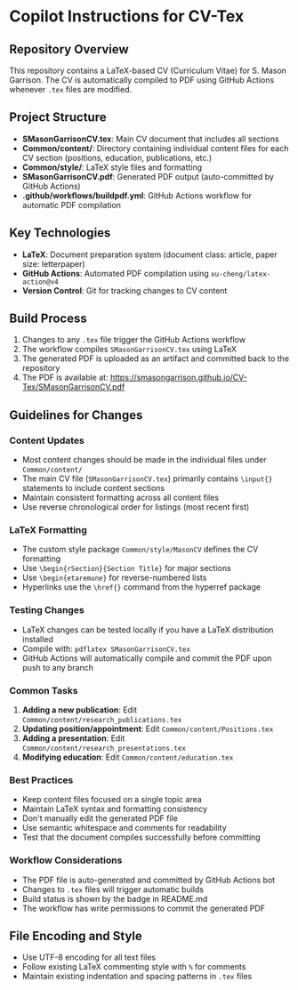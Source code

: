 # Copilot Instructions for CV-Tex

## Repository Overview
This repository contains a LaTeX-based CV (Curriculum Vitae) for S. Mason Garrison. The CV is automatically compiled to PDF using GitHub Actions whenever `.tex` files are modified.

## Project Structure
- **SMasonGarrisonCV.tex**: Main CV document that includes all sections
- **Common/content/**: Directory containing individual content files for each CV section (positions, education, publications, etc.)
- **Common/style/**: LaTeX style files and formatting
- **SMasonGarrisonCV.pdf**: Generated PDF output (auto-committed by GitHub Actions)
- **.github/workflows/buildpdf.yml**: GitHub Actions workflow for automatic PDF compilation

## Key Technologies
- **LaTeX**: Document preparation system (document class: article, paper size: letterpaper)
- **GitHub Actions**: Automated PDF compilation using `xu-cheng/latex-action@v4`
- **Version Control**: Git for tracking changes to CV content

## Build Process
1. Changes to any `.tex` file trigger the GitHub Actions workflow
2. The workflow compiles `SMasonGarrisonCV.tex` using LaTeX
3. The generated PDF is uploaded as an artifact and committed back to the repository
4. The PDF is available at: https://smasongarrison.github.io/CV-Tex/SMasonGarrisonCV.pdf

## Guidelines for Changes

### Content Updates
- Most content changes should be made in the individual files under `Common/content/`
- The main CV file (`SMasonGarrisonCV.tex`) primarily contains `\input{}` statements to include content sections
- Maintain consistent formatting across all content files
- Use reverse chronological order for listings (most recent first)

### LaTeX Formatting
- The custom style package `Common/style/MasonCV` defines the CV formatting
- Use `\begin{rSection}{Section Title}` for major sections
- Use `\begin{etaremune}` for reverse-numbered lists
- Hyperlinks use the `\href{}` command from the hyperref package

### Testing Changes
- LaTeX changes can be tested locally if you have a LaTeX distribution installed
- Compile with: `pdflatex SMasonGarrisonCV.tex`
- GitHub Actions will automatically compile and commit the PDF upon push to any branch

### Common Tasks
1. **Adding a new publication**: Edit `Common/content/research_publications.tex`
2. **Updating position/appointment**: Edit `Common/content/Positions.tex`
3. **Adding a presentation**: Edit `Common/content/research_presentations.tex`
4. **Modifying education**: Edit `Common/content/education.tex`

### Best Practices
- Keep content files focused on a single topic area
- Maintain LaTeX syntax and formatting consistency
- Don't manually edit the generated PDF file
- Use semantic whitespace and comments for readability
- Test that the document compiles successfully before committing

### Workflow Considerations
- The PDF file is auto-generated and committed by GitHub Actions bot
- Changes to `.tex` files will trigger automatic builds
- Build status is shown by the badge in README.md
- The workflow has write permissions to commit the generated PDF

## File Encoding and Style
- Use UTF-8 encoding for all text files
- Follow existing LaTeX commenting style with `%` for comments
- Maintain existing indentation and spacing patterns in `.tex` files
